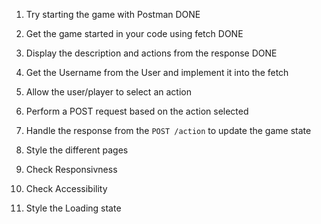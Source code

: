 1. Try starting the game with Postman DONE

2. Get the game started in your code using fetch DONE

3. Display the description and actions from the response DONE

4. Get the Username from the User and implement it into the fetch

5. Allow the user/player to select an action

6. Perform a POST request based on the action selected

7. Handle the response from the `POST /action` to update the game state

8. Style the different pages

9. Check Responsivness

10. Check Accessibility

11. Style the Loading state
